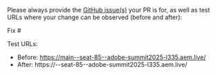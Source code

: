 Please always provide the [GitHub issue(s)](../issues) your PR is for, as well as test URLs where your change can be observed (before and after):

Fix #<gh-issue-id>

Test URLs:
- Before: https://main--seat-85--adobe-summit2025-l335.aem.live/
- After: https://<branch>--seat-85--adobe-summit2025-l335.aem.live/
